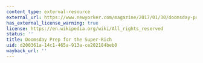 ```yaml
---
content_type: external-resource
external_url: https://www.newyorker.com/magazine/2017/01/30/doomsday-prep-for-the-super-rich
has_external_license_warning: true
license: https://en.wikipedia.org/wiki/All_rights_reserved
status: ''
title: Doomsday Prep for the Super-Rich
uid: d200361a-14c1-465a-913a-ce202184beb0
wayback_url: ''
---
```

